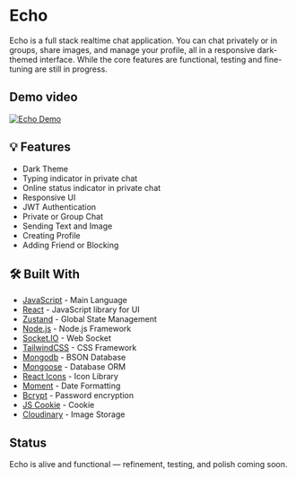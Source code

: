 # Echo

Echo is a full stack realtime chat application. You can chat privately or in groups, share images, and manage your profile, all in a responsive dark-themed interface.
While the core features are functional, testing and fine-tuning are still in progress.

## Demo video

[![Echo Demo](https://img.youtube.com/vi/o3MtsYJT0sg/0.jpg)](https://youtu.be/o3MtsYJT0sg)

## :bulb: Features

- Dark Theme
- Typing indicator in private chat
- Online status indicator in private chat
- Responsive UI
- JWT Authentication
- Private or Group Chat
- Sending Text and Image
- Creating Profile
- Adding Friend or Blocking

## :hammer_and_wrench: Built With

- [JavaScript]() - Main Language
- [React](https://reactjs.org/) - JavaScript library for UI
- [Zustand](https://zustand.docs.pmnd.rs/) - Global State Management
- [Node.js](https://nodejs.org/en) - Node.js Framework
- [Socket.IO](https://socket.io/) - Web Socket
- [TailwindCSS](https://tailwindcss.com/) - CSS Framework
- [Mongodb](https://www.mongodb.com/) - BSON Database
- [Mongoose](https://mongoosejs.com/) - Database ORM
- [React Icons](https://react-icons.github.io/react-icons/) - Icon Library
- [Moment](https://momentjs.com/) - Date Formatting
- [Bcrypt](https://www.npmjs.com/package/bcryptjs) - Password encryption
- [JS Cookie](https://www.npmjs.com/package/js-cookie) - Cookie
- [Cloudinary](https://www.cloudinary.com/) - Image Storage

## Status
Echo is alive and functional — refinement, testing, and polish coming soon.